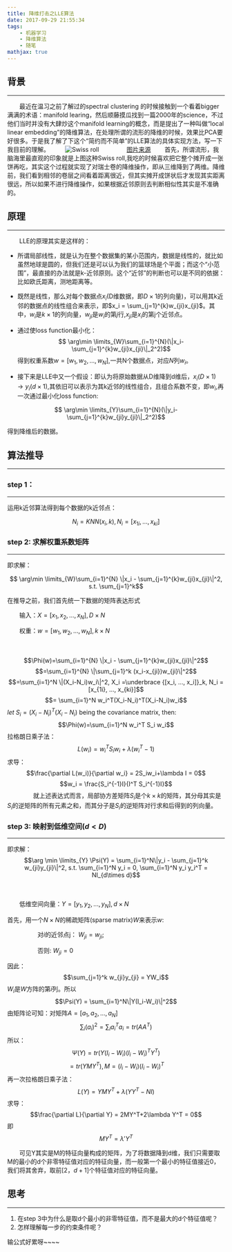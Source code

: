 ```yaml
---
title: 降维打击之LLE算法
date: 2017-09-29 21:55:34
tags: 
    - 机器学习
    - 降维算法
    - 随笔
mathjax: true
---
```


## 背景
---
　　最近在温习之前了解过的spectral clustering 的时候接触到一个看着bigger满满的术语：manifold learing，然后顺藤摸瓜找到一篇2000年的science，不过他们当时并没有大肆炒这个manifold learning的概念，而是提出了一种叫做“local linear embedding”的降维算法，在处理所谓的流形的降维的时候，效果比PCA要好很多。于是我了解了下这个“简约而不简单”的LLE算法的具体实现方法，写一下我目前的理解。
　　
   ![Swiss roll](http://instudio.mabangapp.com/img/037/WJ058/WJ058g08.jpg)
　　
　　[图片来源](http://instudio.mabangapp.com/img/037/WJ058/WJ058g08.jpg)
　　首先，所谓流形，我脑海里最直观的印象就是上图这种Swiss roll,我吃的时候喜欢把它整个摊开成一张饼再吃，其实这个过程就实现了对瑞士卷的降维操作，即从三维降到了两维。降维前，我们看到相邻的卷层之间看着距离很近，但其实摊开成饼状后才发现其实距离很远，所以如果不进行降维操作，如果根据近邻原则去判断相似性其实是不准确的。


## 原理
---
　　LLE的原理其实是这样的：

- 所谓局部线性，就是认为在整个数据集的某小范围内，数据是线性的，就比如虽然地球是圆的，但我们还是可以认为我们的篮球场是个平面；而这个“小范围”，最直接的办法就是k-近邻原则。这个“近邻”的判断也可以是不同的依据：比如欧氏距离，测地距离等。

- 既然是线性，那么对每个数据点$x_i$(D维数据，即$D\times 1$的列向量)，可以用其k近邻的数据点的线性组合来表示，即$x_i = \sum_{j=1}^{k}w_{ji}x_{ji}$。其中，$w_i$是$k\times 1$的列向量，$w_{ji}$是$w_i$的第$j$行,$x_{ji}$是$x_i$的第j个近邻点。


- 通过使loss function最小化： 
$$ \arg\min \limits_{W}\sum_{i=1}^{N}(\|x_i-\sum_{j=1}^{k}w_{ji}x_{ji}\|_2^2)$$
得到权重系数$w = [w_1, w_2, ..., w_N]$,一共N个数据点，对应$N$列$w_i$。

- 接下来是LLE中又一个假设：即认为将原始数据从D维降到d维后，$x_i(D\times 1) \rightarrow y_i(d\times 1)$,其依旧可以表示为其k近邻的线性组合，且组合系数不变，即$w_i$,再一次通过最小化loss function:

$$ \arg\min \limits_{Y}\sum_{i=1}^{N}(\|y_i-\sum_{j=1}^{k}w_{ji}y_{ji}\|_2^2)$$

得到降维后的数据。



## 算法推导
---
### step 1：
---
运用k近邻算法得到每个数据的k近邻点：


$$N_i = KNN(x_i,k), N_i = [x_{1i}, ..., x_{ki}]$$


### step 2: 求解权重系数矩阵
---
即求解：


$$ \arg\min \limits_{W}\sum_{i=1}^{N} \|x_i - \sum_{j=1}^{k}w_{ji}x_{ji}\|^2, s.t. \sum_{j=1}^k$$


在推导之前，我们首先统一下数据的矩阵表达形式

　　输入：$X = [x_1, x_2, ..., x_N], D\times N$

　　权重：$w = [w_1, w_2, ..., w_N], k\times N$

　　


$$\Phi(w)=\sum_{i=1}^{N} \|x_i - \sum_{j=1}^{k}w_{ji}x_{ji}\|^2$$
$$=\sum_{i=1}^{N} \|\sum_{j=1}^k (x_i-x_{ji})w_{ji}\|^2$$
$$=\sum_{i=1}^N \|(X_i-N_i)w_i\|^2, X_i =\underbrace {[x_i, ..., x_i]}_k, N_i = [x_{1i}, ..., x_{ki}]$$
$$= \sum_{i=1}^N w_i^T(X_i-N_i)^T(X_i-N_i)w_i$$
$let\ S_i = (X_i-N_i)^T(X_i-N_i)$ being the covariance matrix, then:
$$\Phi(w)=\sum_{i=1}^N w_i^T S_i w_i$$
拉格朗日乘子法：
$$L(w_i) = w_i^T S_i w_i + \lambda(w_i^T-1)$$
求导：
$$\frac{\partial L(w_i)}{\partial w_i} = 2S_iw_i+\lambda I = 0$$
$$w_i = \frac{S_i^{-1}I}{I^T S_i^{-1}I}$$
　　
　　就上述表达式而言，局部协方差矩阵$S_i$是个$k\times k$的矩阵，其分母其实是$S_i$的逆矩阵的所有元素之和，而其分子是$S_i$的逆矩阵对行求和后得到的列向量。
 
 <!-- more -->

### step 3: 映射到低维空间($d<D$)
---

即求解：
$$\arg \min \limits_{Y} \Psi(Y) = \sum_{i=1}^N\|y_i - \sum_{j=1}^k w_{ji}y_{ji}\|^2, s.t. \sum_{i=1}^N y_i = 0, \sum_{i=1}^N y_i y_i^T = NI_{d\times d}$$

　　

　　低维空间向量：$Y = [y_1, y_2, ..., y_N], d\times N$


首先，用一个$N\times N$的稀疏矩阵(sparse matrix)$W$来表示$w$:

　　　　　对$i$的近邻点j：   $W_{ji} = w_{ji}$;

　　　　　否则:   $W_{ji} = 0$

因此：
$$\sum_{j=1}^k w_{ji}y_{ji} = YW_i$$
$W_i$是$W$方阵的第$i$列。所以
$$\Psi(Y) = \sum_{i=1}^N\|Y(I_i-W_i)\|^2$$
由矩阵论可知：对矩阵$A = [a_1, a_2, ..., a_N]$
$$\sum_i (a_i)^2 = \sum_i a_i^T a_i = tr(AA^T)$$
所以：
$$\Psi(Y) = tr(Y(I_i-W_i)(I_i-W_i)^TY^T)$$
$$= tr(YMY^T),    M = (I_i-W_i)(I_i-W_i)^T$$
再一次拉格朗日乘子法：
$$L(Y) = YMY^T+\lambda (YY^T-NI)$$
求导：
$$\frac{\partial L}{\partial Y} = 2MY^T+2\lambda Y^T = 0$$
即
$$MY^T = \lambda'Y^T$$

　　可见Y其实是M的特征向量构成的矩阵，为了将数据降到d维，我们只需要取M的最小的d个非零特征值对应的特征向量，而一般第一个最小的特征值接近0，我们将其舍弃，取前$[2， d+1]$个特征值对应的特征向量。

## 思考
---
1. 在step 3中为什么是取d个最小的非零特征值，而不是最大的d个特征值呢？
2. 怎样理解每一步的约束条件呢？


输公式好累呀~~~~
